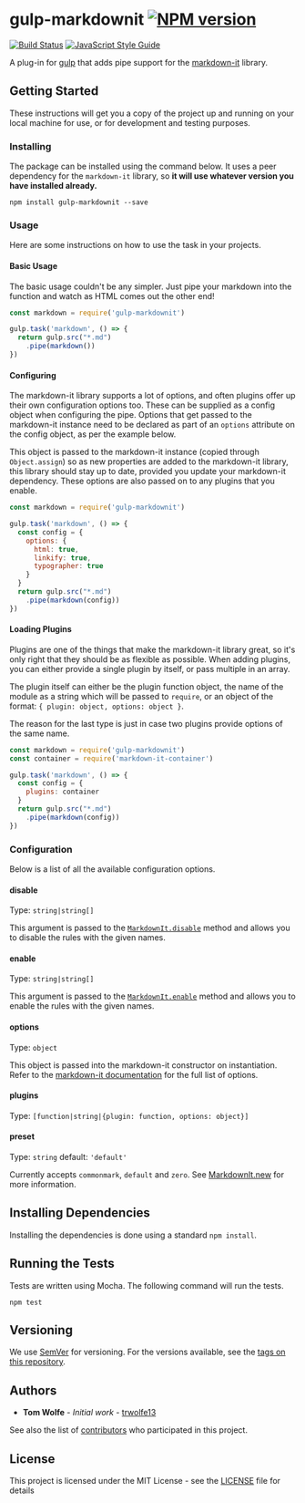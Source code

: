 # gulp-markdownit [![NPM version](https://img.shields.io/npm/v/gulp-markdownit.svg)](https://npmjs.org/package/gulp-markdownit)

[![Build Status](https://travis-ci.org/trwolfe13/gulp-markdownit.svg?branch=master)](https://travis-ci.org/trwolfe13/gulp-markdownit) [![JavaScript Style Guide](https://img.shields.io/badge/code_style-standard-brightgreen.svg)](https://standardjs.com)

A plug-in for [gulp](https://github.com/gulpjs/gulp) that adds pipe support for the [markdown-it](https://github.com/markdown-it/markdown-it) library.

## Getting Started

These instructions will get you a copy of the project up and running on your local machine for use, or for development and testing purposes.

### Installing

The package can be installed using the command below. It uses a peer dependency for the `markdown-it` library, so **it will use whatever version you have installed already.**

```batchfile
npm install gulp-markdownit --save
```

### Usage

Here are some instructions on how to use the task in your projects.

#### Basic Usage

The basic usage couldn't be any simpler. Just pipe your markdown into the function and watch as HTML comes out the other end!

```javascript
const markdown = require('gulp-markdownit')

gulp.task('markdown', () => {
  return gulp.src("*.md")
    .pipe(markdown())
})
```

#### Configuring

The markdown-it library supports a lot of options, and often plugins offer up their own configuration options too. These can be supplied as a config object when configuring the pipe. Options that get passed to the markdown-it instance need to be declared as part of an `options` attribute on the config object, as per the example below.

This object is passed to the markdown-it instance (copied through `Object.assign`) so as new properties are added to the markdown-it library, this library should stay up to date, provided you update your markdown-it dependency. These options are also passed on to any plugins that you enable.

```javascript
const markdown = require('gulp-markdownit')

gulp.task('markdown', () => {
  const config = {
    options: {
      html: true,
      linkify: true,
      typographer: true
    }
  }
  return gulp.src("*.md")
    .pipe(markdown(config))
})
```

#### Loading Plugins

Plugins are one of the things that make the markdown-it library great, so it's only right that they should be as flexible as possible. When adding plugins, you can either provide a single plugin by itself, or pass multiple in an array.

The plugin itself can either be the plugin function object, the name of the module as a string which will be passed to `require`, or an object of the format: `{ plugin: object, options: object }`.

The reason for the last type is just in case two plugins provide options of the same name.

```javascript
const markdown = require('gulp-markdownit')
const container = require('markdown-it-container')

gulp.task('markdown', () => {
  const config = {
    plugins: container
  }
  return gulp.src("*.md")
    .pipe(markdown(config))
})
```

### Configuration

Below is a list of all the available configuration options.

#### disable

Type: `string|string[]`

This argument is passed to the [`MarkdownIt.disable`](https://markdown-it.github.io/markdown-it/#MarkdownIt.disable) method and allows you to disable the rules with the given names.

#### enable

Type: `string|string[]`

This argument is passed to the [`MarkdownIt.enable`](https://markdown-it.github.io/markdown-it/#MarkdownIt.enable) method and allows you to enable the rules with the given names.

#### options

Type: `object`

This object is passed into the markdown-it constructor on instantiation. Refer to the [markdown-it documentation](https://markdown-it.github.io/markdown-it/#MarkdownIt.new) for the full list of options.

#### plugins

Type: `[function|string|{plugin: function, options: object}]`

#### preset

Type: `string` default: `'default'`

Currently accepts `commonmark`, `default` and `zero`. See [MarkdownIt.new](https://markdown-it.github.io/markdown-it/#MarkdownIt.new) for more information.

## Installing Dependencies

Installing the dependencies is done using a standard ```npm install```.

## Running the Tests

Tests are written using Mocha. The following command will run the tests.

```batchfile
npm test
```

## Versioning

We use [SemVer](http://semver.org/) for versioning. For the versions available, see the [tags on this repository](https://github.com/trwolfe13/gulp-markdownit/tags).

## Authors

* **Tom Wolfe** - *Initial work* - [trwolfe13](https://github.com/trwolfe13)

See also the list of [contributors](https://github.com/trwolfe13/gulp-markdownit/contributors) who participated in this project.

## License

This project is licensed under the MIT License - see the [LICENSE](LICENSE) file for details
